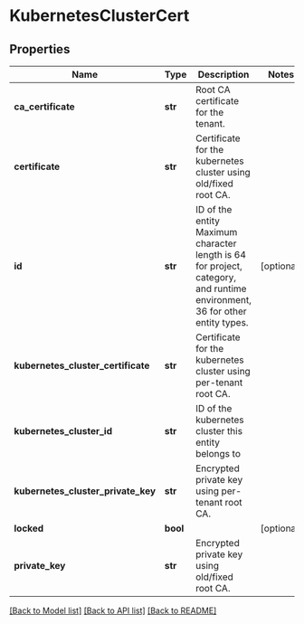 # KubernetesClusterCert

## Properties
Name | Type | Description | Notes
------------ | ------------- | ------------- | -------------
**ca_certificate** | **str** | Root CA certificate for the tenant. | 
**certificate** | **str** | Certificate for the kubernetes cluster using old/fixed root CA. | 
**id** | **str** | ID of the entity Maximum character length is 64 for project, category, and runtime environment, 36 for other entity types. | [optional] 
**kubernetes_cluster_certificate** | **str** | Certificate for the kubernetes cluster using per-tenant root CA. | 
**kubernetes_cluster_id** | **str** | ID of the kubernetes cluster this entity belongs to | 
**kubernetes_cluster_private_key** | **str** | Encrypted private key using per-tenant root CA. | 
**locked** | **bool** |  | [optional] 
**private_key** | **str** | Encrypted private key using old/fixed root CA. | 

[[Back to Model list]](../README.md#documentation-for-models) [[Back to API list]](../README.md#documentation-for-api-endpoints) [[Back to README]](../README.md)

